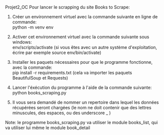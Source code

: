 Projet2_OC
Pour lancer le scrapping du site Books to Scrape:

1. Créer un environnement virtuel avec la commande suivante en ligne de commande:  
python -m venv env

2. Activer cet environnement virtuel avec la commande suivante sous windows:  
env/scripts/activate
(si vous êtes avec un autre système d'exploitation, écrire par exemple source env/bin/activate)

3. Installer les paquets nécessaires pour que le programme fonctionne, avec la commande:  
pip install -r requirements.txt
(cela va importer les paquets BeautifulSoup et Requests)

4. Lancer l'éxécution du programme à l'aide de la commande suivante:  
python books_scraping.py

5. Il vous sera demandé de nommer un repertoire dans lequel les données récupérées seront chargées 
(le nom ne doit contenir que des lettres minuscules, des espaces, ou des underscore _ )

Note: le programme books_scraping.py va utiliser le module books_list, qui va utiliser lui même le module book_detail

